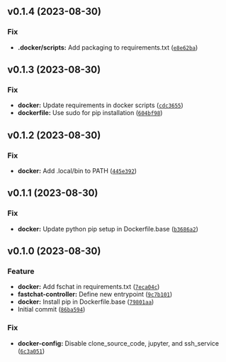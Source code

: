 <!--next-version-placeholder-->

## v0.1.4 (2023-08-30)

### Fix

* **.docker/scripts:** Add packaging to requirements.txt ([`e8e62ba`](https://github.com/entelecheia/fastchat-container/commit/e8e62bae1584a69901460e0e5f47bfa2d5d7c801))

## v0.1.3 (2023-08-30)

### Fix

* **docker:** Update requirements in docker scripts ([`cdc3655`](https://github.com/entelecheia/fastchat-container/commit/cdc3655fbf5071a503d0a4f913c0a95bad12a13c))
* **dockerfile:** Use sudo for pip installation ([`604bf98`](https://github.com/entelecheia/fastchat-container/commit/604bf98c0372f59f9a745cd72bd0d5e47e67d178))

## v0.1.2 (2023-08-30)

### Fix

* **docker:** Add .local/bin to PATH ([`445e392`](https://github.com/entelecheia/fastchat-container/commit/445e3925ce2dd3846457010b9f3b64e45d74fc6a))

## v0.1.1 (2023-08-30)

### Fix

* **docker:** Update python pip setup in Dockerfile.base ([`b3686a2`](https://github.com/entelecheia/fastchat-container/commit/b3686a2e26e08c0278e3b677d699192606638afa))

## v0.1.0 (2023-08-30)

### Feature

* **docker:** Add fschat in requirements.txt ([`7eca04c`](https://github.com/entelecheia/fastchat-container/commit/7eca04c518a4d8b3898864c5470251ef5f4f6b6c))
* **fastchat-controller:** Define new entrypoint ([`9c7b101`](https://github.com/entelecheia/fastchat-container/commit/9c7b101c35bc8494b5887868116f429ac32fcf24))
* **docker:** Install pip in Dockerfile.base ([`79801aa`](https://github.com/entelecheia/fastchat-container/commit/79801aa346cb88d7dc00d80e10d88912449241c4))
* Initial commit ([`86ba594`](https://github.com/entelecheia/fastchat-container/commit/86ba5944b8879fa50d55ba6c2367f51511d959da))

### Fix

* **docker-config:** Disable clone_source_code, jupyter, and ssh_service ([`6c3a051`](https://github.com/entelecheia/fastchat-container/commit/6c3a051922d724346764e382df12ec6966c2b08f))

